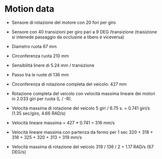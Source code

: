 # Motion data

- Sensore di rotazione del motore con 20 fori per giro
- Sensore con 40 transizioni per giro pari a 9 DEG /transizione (traisizione si intenede passaggio da occlusine a libero
  e viceversa)
- Diametro ruota 67 mm
- Circonferenza ruota 210 mm
- Sensibilità linere di 5.24 mm / transizione
- Passo tra le ruote di 136 mm
- Circonferenza di rotazione completa del veicolo: 427 mm
- Rotazione completa del veicolo con velocità massima lineare dei motori in 2.033 giri per ruota (L / -R).
- Velocità massima di rotazione del veicolo 5 giri / 6.75 s. = 0.741 giri/s (1.35 sec/giro, 4.66 RAD/s)
- Velocità lineare massima = 427 * 0.741 = 316 mm/s

- Velocità lineare massima con partenza da fermo per 1 sec 320 + 318 + 318 + 325 + 320 + 313 = 319 mm/s
- Velocità massima di rotazione del veicolo 319 / 136 / 2 = 1.17 RAD/s (67 DEG/s)

